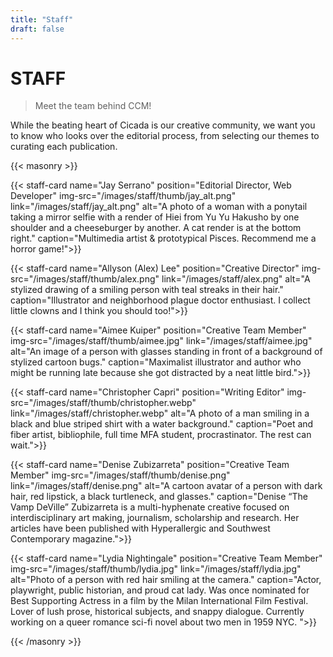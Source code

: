 ```yaml
---
title: "Staff"
draft: false
---
```


# STAFF
> Meet the team behind CCM!

While the beating heart of Cicada is our creative community, we want you to know who looks over the editorial process, from selecting our themes to curating each publication. 

{{< masonry >}}

{{< staff-card name="Jay Serrano" position="Editorial Director, Web Developer" img-src="/images/staff/thumb/jay_alt.png" link="/images/staff/jay_alt.png" alt="A photo of a woman with a ponytail taking a mirror selfie with a render of Hiei from Yu Yu Hakusho by one shoulder and a cheeseburger by another. A cat render is at the bottom right." caption="Multimedia artist & prototypical Pisces. Recommend me a horror game!">}}

{{< staff-card name="Allyson (Alex) Lee" position="Creative Director" img-src="/images/staff/thumb/alex.png" link="/images/staff/alex.png" alt="A stylized drawing of a smiling person with teal streaks in their hair." caption="Illustrator and neighborhood plague doctor enthusiast. I collect little clowns and I think you should too!">}}

{{< staff-card name="Aimee Kuiper" position="Creative Team Member" img-src="/images/staff/thumb/aimee.jpg" link="/images/staff/aimee.jpg" alt="An image of a person with glasses standing in front of a background of stylized cartoon bugs." caption="Maximalist illustrator and author who might be running late because she got distracted by a neat little bird.">}}

{{< staff-card name="Christopher Capri" position="Writing Editor" img-src="/images/staff/thumb/christopher.webp" link="/images/staff/christopher.webp" alt="A photo of a man smiling in a black and blue striped shirt with a water background." caption="Poet and fiber artist, bibliophile, full time MFA student, procrastinator.  The rest can wait.">}}

{{< staff-card name="Denise Zubizarreta" position="Creative Team Member" img-src="/images/staff/thumb/denise.png" link="/images/staff/denise.png" alt="A cartoon avatar of a person with dark hair, red lipstick, a black turtleneck, and glasses." caption="Denise “The Vamp DeVille” Zubizarreta is a multi-hyphenate creative focused on interdisciplinary art making, journalism, scholarship and research. Her articles have been published with Hyperallergic and Southwest Contemporary magazine.">}}

{{< staff-card name="Lydia Nightingale" position="Creative Team Member" img-src="/images/staff/thumb/lydia.jpg" link="/images/staff/lydia.jpg" alt="Photo of a person with red hair smiling at the camera." caption="Actor, playwright, public historian, and proud cat lady. Was once nominated for Best Supporting Actress in a film by the Milan International Film Festival. Lover of lush prose, historical subjects, and snappy dialogue. Currently working on a queer romance sci-fi novel about two men in 1959 NYC. ">}}

{{< /masonry >}}